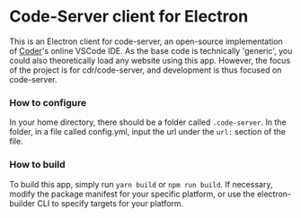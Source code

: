 # Code-Server client for Electron

This is an Electron client for code-server, an open-source implementation of [Coder](https://coder.com)'s online VSCode IDE. As the base code is technically 'generic', you could also theoretically load any website using this app. However, the focus of the project is for cdr/code-server, and development is thus focused on code-server.

### How to configure

In your home directory, there should be a folder called `.code-server`. In the folder, in a file called config.yml, input the url under the `url:` section of the file.

### How to build

To build this app, simply run `yarn build` or `npm run build`. If necessary, modify the package manifest for your specific platform, or use the electron-builder CLI to specify targets for your platform.
